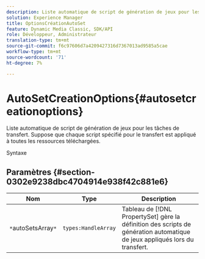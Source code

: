 ```yaml
---
description: Liste automatique de script de génération de jeux pour les tâches de transfert. Suppose que chaque script spécifié pour le transfert est appliqué à toutes les ressources téléchargées.
solution: Experience Manager
title: OptionsCréationAutoSet
feature: Dynamic Media Classic, SDK/API
role: Développeur, Administrateur
translation-type: tm+mt
source-git-commit: f6c97606d7a4209427316d7367013ad9585a5cae
workflow-type: tm+mt
source-wordcount: '71'
ht-degree: 7%

---
```



# AutoSetCreationOptions{#autosetcreationoptions}

Liste automatique de script de génération de jeux pour les tâches de transfert. Suppose que chaque script spécifié pour le transfert est appliqué à toutes les ressources téléchargées.

Syntaxe

## Paramètres {#section-0302e9238dbc4704914e938f42c881e6}

| Nom | Type | Description |
|---|---|---|
| `*`autoSetsArray`*` | `types:HandleArray` | Tableau de [!DNL PropertySet] gère la définition des scripts de génération automatique de jeux appliqués lors du transfert. |

